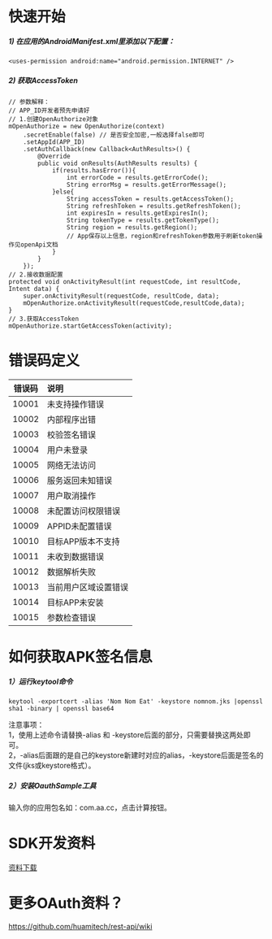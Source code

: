 快速开始
===
##### 1) 在应用的AndroidManifest.xml里添加以下配置：

```
<uses-permission android:name="android.permission.INTERNET" />
```

##### 2) 获取AccessToken

```
// 参数解释：
// APP_ID开发者预先申请好
// 1.创建OpenAuthorize对象
mOpenAuthorize = new OpenAuthorize(context)
    .secretEnable(false) // 是否安全加密,一般选择false即可
    .setAppId(APP_ID)
    .setAuthCallback(new Callback<AuthResults>() {
        @Override
        public void onResults(AuthResults results) {
            if(results.hasError()){
                int errorCode = results.getErrorCode();
                String errorMsg = results.getErrorMessage();
            }else{
                String accessToken = results.getAccessToken();
                String refreshToken = results.getRefreshToken();
                int expiresIn = results.getExpiresIn();
                String tokenType = results.getTokenType();
                String region = results.getRegion();
                // App保存以上信息，region和refreshToken参数用于刷新token操作见openApi文档
            }
        }
    });
// 2.接收数据配置
protected void onActivityResult(int requestCode, int resultCode, Intent data) {
    super.onActivityResult(requestCode, resultCode, data);
    mOpenAuthorize.onActivityResult(requestCode,resultCode,data);
}
// 3.获取AccessToken
mOpenAuthorize.startGetAccessToken(activity);
```

错误码定义
===
| 错误码 | 说明 | 
| :---: | :---- | 
| 10001 | 未支持操作错误        |
| 10002 | 内部程序出错          | 
| 10003 | 校验签名错误          | 
| 10004 | 用户未登录            | 
| 10005 | 网络无法访问          | 
| 10006 | 服务返回未知错误      | 
| 10007 | 用户取消操作          | 
| 10008 | 未配置访问权限错误    | 
| 10009 | APPID未配置错误       | 
| 10010 | 目标APP版本不支持     | 
| 10011 | 未收到数据错误        | 
| 10012 | 数据解析失败          | 
| 10013 | 当前用户区域设置错误  | 
| 10014 | 目标APP未安装         | 
| 10015 | 参数检查错误         | 


如何获取APK签名信息
===
##### 1）运行keytool命令
```
keytool -exportcert -alias 'Nom Nom Eat' -keystore nomnom.jks |openssl sha1 -binary | openssl base64
```
注意事项：<br />
1，使用上述命令请替换-alias 和 -keystore后面的部分，只需要替换这两处即可。<br />
2，-alias后面跟的是自己的keystore新建时对应的alias，-keystore后面是签名的文件(jks或keystore格式）。

##### 2）安装OauthSample工具
输入你的应用包名如：com.aa.cc，点击计算按钮。

SDK开发资料
===
[资料下载](https://github.com/liutz/oauth-Android-sdk)

更多OAuth资料？
===
https://github.com/huamitech/rest-api/wiki